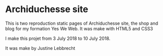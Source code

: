 # Archiduchesse site

This is two reproduction static pages of Archiduchesse site, the shop and blog for my formation Yes We Web. It was make with HTML5 and CSS3

I make this projet from 3 July 2018 to 10 July 2018.

It was make by Justine Lebbrecht
